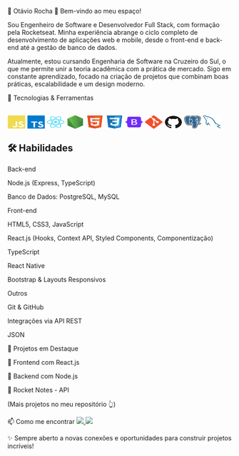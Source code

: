 🌟 Otávio Rocha
👋 Bem-vindo ao meu espaço!

Sou Engenheiro de Software e Desenvolvedor Full Stack, com formação pela Rocketseat. Minha experiência abrange o ciclo completo de desenvolvimento de aplicações web e mobile, desde o front-end e back-end até a gestão de banco de dados.

Atualmente, estou cursando Engenharia de Software na Cruzeiro do Sul, o que me permite unir a teoria acadêmica com a prática de mercado. Sigo em constante aprendizado, focado na criação de projetos que combinam boas práticas, escalabilidade e um design moderno.

🚀 Tecnologias & Ferramentas

<div style="display: inline_block"><br> <img align="center" alt="Js" height="30" width="40" src="https://raw.githubusercontent.com/devicons/devicon/master/icons/javascript/javascript-plain.svg"> <img align="center" alt="Ts" height="30" width="40" src="https://raw.githubusercontent.com/devicons/devicon/master/icons/typescript/typescript-plain.svg"> <img align="center" alt="React" height="30" width="40" src="https://raw.githubusercontent.com/devicons/devicon/master/icons/react/react-original.svg"> <img align="center" alt="Node" height="30" width="40" src="https://raw.githubusercontent.com/devicons/devicon/master/icons/nodejs/nodejs-original.svg"> <img align="center" alt="Html" height="30" width="40" src="https://raw.githubusercontent.com/devicons/devicon/master/icons/html5/html5-original.svg"> <img align="center" alt="Css" height="30" width="40" src="https://raw.githubusercontent.com/devicons/devicon/master/icons/css3/css3-original.svg"> <img align="center" alt="Bootstrap" height="30" width="40" src="https://raw.githubusercontent.com/devicons/devicon/master/icons/bootstrap/bootstrap-plain.svg"> <img align="center" alt="Git" height="30" width="40" src="https://raw.githubusercontent.com/devicons/devicon/master/icons/git/git-original.svg"> <img align="center" alt="GitHub" height="30" width="40" src="https://raw.githubusercontent.com/devicons/devicon/master/icons/github/github-original.svg"> <img align="center" alt="Postgres" height="30" width="40" src="https://raw.githubusercontent.com/devicons/devicon/master/icons/postgresql/postgresql-original.svg"> <img align="center" alt="MySQL" height="30" width="40" src="https://raw.githubusercontent.com/devicons/devicon/master/icons/mysql/mysql-original.svg"> 
</div>

🛠️ Habilidades 
-

Back-end

Node.js (Express, TypeScript)

Banco de Dados: PostgreSQL, MySQL

Front-end

HTML5, CSS3, JavaScript

React.js (Hooks, Context API, Styled Components, Componentização)

TypeScript

React Native

Bootstrap & Layouts Responsivos

Outros

Git & GitHub

Integrações via API REST

JSON

📌 Projetos em Destaque

🔗 Frontend com React.js

🔗 Backend com Node.js

🔗 Rocket Notes - API

(Mais projetos no meu repositório 👆)

📫 Como me encontrar
<a href="https://www.linkedin.com/in/otavio-rocha-7b28b122b/" target="_blank"> <img src="https://img.shields.io/badge/-LinkedIn-%230077B5?style=for-the-badge&logo=linkedin&logoColor=white"> </a> <a href="mailto:otaviorocha36@gmail.com"> <img src="https://img.shields.io/badge/-Gmail-%23333?style=for-the-badge&logo=gmail&logoColor=white"> </a>

✨ Sempre aberto a novas conexões e oportunidades para construir projetos incríveis!
